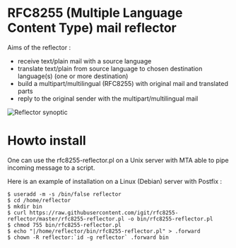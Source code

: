 # RFC8255 (Multiple Language Content Type) mail reflector
Aims of the reflector :
* receive text/plain mail with a source language
* translate text/plain from source language to chosen destination language(s) (one or more destination)
* build a multipart/multilingual (RFC8255) with original mail and translated parts
* reply to the original sender with the multipart/multilingual mail

![Reflector synoptic](synoptic-rfc8255-reflector--draw.io.png)

# Howto install
One can use the rfc8255-reflector.pl on a Unix server with MTA able to pipe incoming message to a script.

Here is an example of installation on a Linux (Debian) server with Postfix :

```
$ useradd -m -s /bin/false reflector
$ cd /home/reflector
$ mkdir bin
$ curl https://raw.githubusercontent.com/igit/rfc8255-reflector/master/rfc8255-reflector.pl -o bin/rfc8255-reflector.pl
$ chmod 755 bin/rfc8255-reflector.pl
$ echo "|/home/reflector/bin/rfc8255-reflector.pl" > .forward
$ chown -R reflector:`id -g reflector` .forward bin
```
